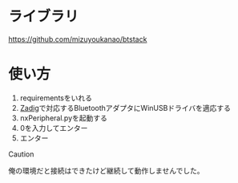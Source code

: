 # ライブラリ
https://github.com/mizuyoukanao/btstack
# 使い方
1. requirementsをいれる
2. [Zadig](https://zadig.akeo.ie/)で対応するBluetoothアダプタにWinUSBドライバを適応する
3. nxPeripheral.pyを起動する
4. 0を入力してエンター
5. エンター
> [!CAUTION]
> 俺の環境だと接続はできたけど継続して動作しませんでした。
